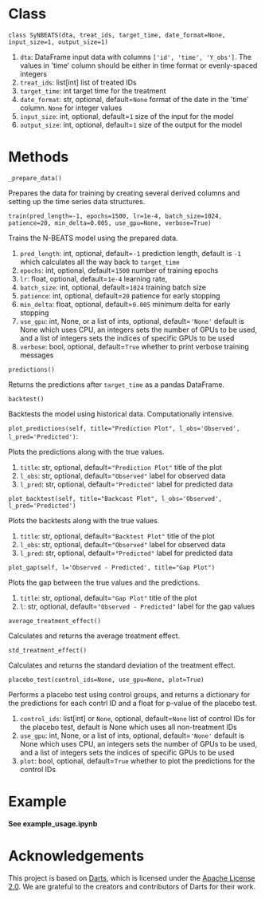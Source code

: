 # Class
`class SyNBEATS(dta, treat_ids, target_time, date_format=None, input_size=1, output_size=1)`

1. `dta`: DataFrame
input data with columns `['id', 'time', 'Y_obs']`. The values in 'time' column should be either in time format or evenly-spaced integers
2. `treat_ids`: list[int]
list of treated IDs
3. `target_time`: int
target time for the treatment
4. `date_format`: str, optional, default=`None`
format of the date in the 'time' column. `None` for integer values
5. `input_size`: int, optional, default=`1`
size of the input for the model
6. `output_size`: int, optional, default=`1`
size of the output for the model

# Methods
`_prepare_data()`

Prepares the data for training by creating several derived columns and setting up the time series data structures.

`train(pred_length=-1, epochs=1500, lr=1e-4, batch_size=1024, patience=20, min_delta=0.005, use_gpu=None, verbose=True)`

Trains the N-BEATS model using the prepared data.

1. `pred_length`: int, optional,  default=`-1`
prediction length, default is `-1` which calculates all the way back to `target_time`
2. `epochs`: int, optional, default=`1500`
number of training epochs
3. `lr`: float, optional, default=`1e-4`
learning rate,
4. `batch_size`: int, optional, default=`1024`
training batch size
5. `patience`: int, optional, default=`20`
patience for early stopping
6. `min_delta`: float, optional, default=`0.005`
minimum delta for early stopping
7. `use_gpu`: int, None, or a list of ints, optional, default=`'None'`
default is None which uses CPU, an integers sets the number of GPUs to be used, and a list of integers sets the indices of specific GPUs to be used
8. `verbose`: bool, optional, default=`True`
whether to print verbose training messages

`predictions()`

Returns the predictions after `target_time` as a pandas DataFrame.

`backtest()`

Backtests the model using historical data. Computationally intensive.

`plot_predictions(self, title="Prediction Plot", l_obs='Observed', l_pred='Predicted')`:

Plots the predictions along with the true values.
1. `title`: str, optional, default=`"Prediction Plot"`
title of the plot
2. `l_obs`: str, optional, default=`"Observed"`
label for observed data
3. `l_pred`: str, optional, default=`"Predicted"`
label for predicted data

`plot_backtest(self, title="Backcast Plot", l_obs='Observed', l_pred='Predicted')`

Plots the backtests along with the true values.
1. `title`: str, optional, default=`"Backtest Plot"`
title of the plot
2. `l_obs`: str, optional, default=`"Observed"`
label for observed data
3. `l_pred`: str, optional, default=`"Predicted"`
label for predicted data

`plot_gap(self, l='Observed - Predicted', title="Gap Plot")`

Plots the gap between the true values and the predictions.
1. `title`: str, optional, default=`"Gap Plot"`
title of the plot
2. `l`: str, optional, default=`"Observed - Predicted"`
label for the gap values

`average_treatment_effect()`

Calculates and returns the average treatment effect.

`std_treatment_effect()`

Calculates and returns the standard deviation of the treatment effect.

`placebo_test(control_ids=None, use_gpu=None, plot=True)`

Performs a placebo test using control groups, and returns a dictionary for the predictions for each contrl ID and a float for p-value of the placebo test.
1. `control_ids`: list[int] or `None`, optional, default=`None`
list of control IDs for the placebo test,  default is None which uses all non-treatment IDs
2. `use_gpu`: int, None, or a list of ints, optional, default=`'None'`
default is None which uses CPU, an integers sets the number of GPUs to be used, and a list of integers sets the indices of specific GPUs to be used
3. `plot`: bool, optional, default=`True`
whether to plot the predictions for the control IDs

# Example
**See example_usage.ipynb**

# Acknowledgements

This project is based on [Darts](https://github.com/unit8co/darts), which is licensed under the [Apache License 2.0](https://github.com/unit8co/darts/blob/develop/LICENSE). We are grateful to the creators and contributors of Darts for their work.
